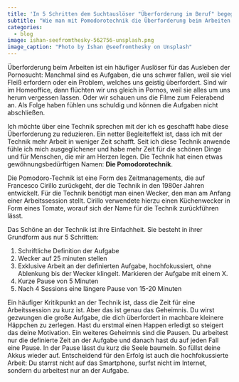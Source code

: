 ```yaml
---
title: 'In 5 Schritten dem Suchtauslöser "Überforderung im Beruf" begegnen'
subtitle: "Wie man mit Pomodorotechnik die Überforderung beim Arbeiten reduziert und wie man damit mehr in weniger Zeit schafft"
categories:
  - blog
image: ishan-seefromthesky-562756-unsplash.png
image_caption: "Photo by Ishan @seefromthesky on Unsplash"
---
```


Überforderung beim Arbeiten ist ein häufiger Auslöser für das Ausleben der Pornosucht: Manchmal sind es Aufgaben, die uns schwer fallen, weil sie viel Fleiß erfordern oder ein Problem, welches uns geistig überfordert. Sind wir im Homeoffice, dann flüchten wir uns gleich in Pornos, weil sie alles um uns herum vergessen lassen. Oder wir schauen uns die Filme zum Feierabend an. Als Folge haben fühlen uns schuldig und können die Aufgaben nicht
abschließen.

Ich möchte über eine Technik sprechen mit der ich es geschafft habe diese Überforderung zu reduzieren. Ein netter Begleiteffekt
ist, dass ich mit der Technik mehr Arbeit in weniger Zeit schafft. Seit ich diese Technik anwende fühle ich mich ausgeglichener und habe mehr Zeit für die schönen Dinge und für Menschen, die mir am Herzen legen.
Die Technik hat einen etwas gewöhnungsbedürftigen Namen: **Die Pomodorotechnik**.

Die Pomodoro-Technik ist eine Form des Zeitmanagements, die auf Francesco Cirillo zurückgeht, der die Technik in den 1980er Jahren entwickelt. Für die Technik benötigt man einen Wecker, den man am Anfang einer Arbeitssession stellt. Cirillo verwendete hierzu einen Küchenwecker in Form eines Tomate, worauf sich der Name für die Technik zurückführen lässt.

Das Schöne an der Technik ist ihre Einfachheit. Sie besteht in ihrer Grundform aus nur 5 Schritten:

1. Schriftliche Definition der Aufgabe
2. Wecker auf 25 minuten stellen
3. Exklusive Arbeit an der definierten Aufgabe, hochfokussiert, ohne Ablenkung bis der Wecker klingelt. Markieren der Aufgabe mit einem X.
4. Kurze Pause von 5 Minuten
5. Nach 4 Sessions eine längere Pause von 15-20 Minuten

Ein häufiger Kritikpunkt an der Technik ist, dass die Zeit für eine Arbeitssession zu kurz ist. Aber das ist genau das Geheimnis. Du wirst gezwungen die große Aufgabe, die dich überfordert in machbare kleinere Häppchen zu zerlegen. Hast du erstmal einen Happen erledigt so steigert das deine Motivation. Ein weiteres Geheimnis sind die Pausen. Du arbeitest nur die definierte Zeit an der Aufgabe und danach hast du auf jeden Fall eine Pause. In der Pause lässt du kurz die Seele baumeln. So füllst deine Akkus wieder auf. Entscheidend für den Erfolg ist auch die hochfokussierte Arbeit: Du starrst nicht auf das Smartphone, surfst nicht im Internet, sondern du arbeitest nur an der Aufgabe.
